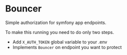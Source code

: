 # Bouncer
Simple authorization for symfony app endpoints.

To make this running you need to do only two steps.
- Add `X_AUTH_TOKEN` global variable to your .env
- Implements `Bouncer` on endpoint you want to protect
